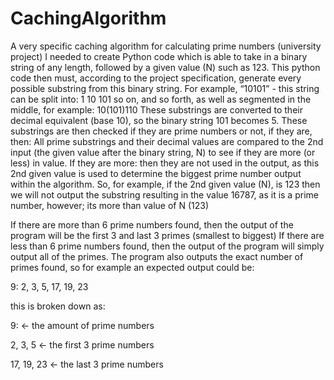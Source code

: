 # CachingAlgorithm
A very specific caching algorithm for calculating prime numbers (university project)
I needed to create Python code which is able to take in a binary string of any length, followed by a given value (N) such as 123. This python code then must, according to the project specification, generate every possible substring from this binary string. 
For example, “10101” - this string can be split into: 
1 
10 
101 
so on, and so forth, as well as segmented in the middle, for example: 
10(101)110 
These substrings are converted to their decimal equivalent (base 10), so the binary string 101 becomes 5. 
These substrings are then checked if they are prime numbers or not, if they are, then: 
All prime substrings and their decimal values are compared to the 2nd input (the given value after the binary string, N) to see if they are more (or less) in value. If they are more: then they are not used in the output, as this 2nd given value is used to determine the biggest prime number output within the algorithm.
So, for example, if the 2nd given value (N), is 123 then we will not output the substring resulting in the value 16787, as it is a prime number, however; its more than value of N (123) 

If there are more than 6 prime numbers found, then the output of the program will be the first 3 and last 3 primes 
(smallest to biggest) 
If there are less than 6 prime numbers found, then the output of the program will simply output all of the primes. 
The program also outputs the exact number of primes found, so for example an expected output could be: 

9: 2, 3, 5, 17, 19, 23 

this is broken down as: 

9: <- the amount of prime numbers 

2, 3, 5 <- the first 3 prime numbers 

17, 19, 23 <- the last 3 prime numbers
